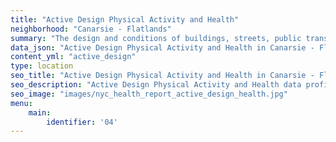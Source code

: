 ```yaml
---
title: "Active Design Physical Activity and Health"
neighborhood: "Canarsie - Flatlands"
summary: "The design and conditions of buildings, streets, public transportation and parks influence physical activity, use of active transportation and other healthy behavior. A neighborhood's features can also impact the safety of its residents."
data_json: "Active Design Physical Activity and Health in Canarsie - Flatlands"
content_yml: "active_design"
type: location
seo_title: "Active Design Physical Activity and Health in Canarsie - Flatlands"
seo_description: "Active Design Physical Activity and Health data profile for the Canarsie - Flatlands neighborhood of NYC."
seo_image: "images/nyc_health_report_active_design_health.jpg"
menu:
    main:
        identifier: '04'
---
```

